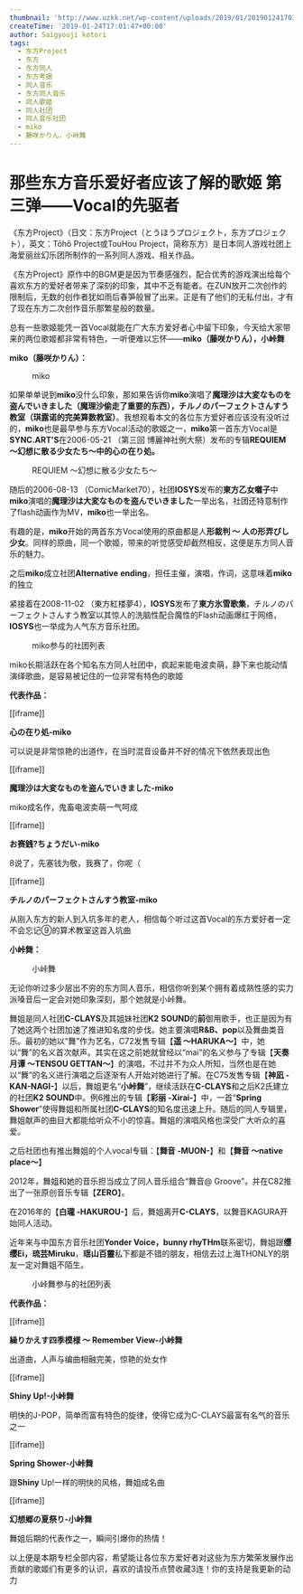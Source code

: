 ```yaml
---
thumbnail: 'http://www.uzkk.net/wp-content/uploads/2019/01/20190124170109.png'
createTime: '2019-01-24T17:01:47+00:00'
author: Saigyouji kotori
tags:
  - 东方Project
  - 东方
  - 东方同人
  - 东方考据
  - 同人音乐
  - 东方同人音乐
  - 同人歌姬
  - 同人社团
  - 同人音乐社团
  - miko
  - 藤咲かりん，小峠舞
---
```


# 那些东方音乐爱好者应该了解的歌姬 第三弹——Vocal的先驱者

《东方Project》（日文：东方Project（とうほうプロジェクト，东方プロジェクト），英文：Tōhō Project或TouHou Project，简称东方）是日本同人游戏社团上海爱丽丝幻乐团所制作的一系列同人游戏、相关作品。

《东方Project》原作中的BGM更是因为节奏感强烈，配合优秀的游戏演出给每个喜欢东方的爱好者带来了深刻的印象，其中不乏有能者。在ZUN放开二次创作的限制后，无数的创作者犹如雨后春笋般冒了出来。正是有了他们的无私付出，才有了现在东方二次创作音乐那繁星般的数量。

总有一些歌姬能凭一首Vocal就能在广大东方爱好者心中留下印象，今天给大家带来的两位歌姬都非常有特色，一听便难以忘怀——**miko（藤咲かりん），小峠舞**

**miko（藤咲かりん）：**

<figure>
  <img src="http://www.uzkk.net/wp-content/uploads/2019/01/20190124131041.png" alt=""/>
  <figcaption>miko</figcaption>
</figure>

如果单单说到**miko**没什么印象，那如果告诉你**miko**演唱了**魔理沙は大変なものを盗んでいきました（魔理沙偷走了重要的东西），チルノのパーフェクトさんすう教室（琪露诺的完美算数教室）**。我想观看本文的各位东方爱好者应该没有没听过的，**miko**也是最早参与东方Vocal活动的歌姬之一，**miko**第一首东方Vocal是**SYNC.ART’S**在2006-05-21 （第三回 博麗神社例大祭）发布的专辑**REQUIEM** **～幻想に散る少女たち～**中的**心の在り処。**

<figure>
  <img src="http://www.uzkk.net/wp-content/uploads/2019/01/20190124131408.png" alt=""/>
  <figcaption>REQUIEM ～幻想に散る少女たち～</figcaption>
</figure>

随后的2006-08-13 （ComicMarket70），社团**IOSYS**发布的**東方乙女囃子**中**miko**演唱的**魔理沙は大変なものを盗んでいきました**一举出名，社团还特意制作了flash动画作为MV，**miko**也一举出名。

有趣的是，**miko**开始的两首东方Vocal使用的原曲都是人**形裁判 ～ 人の形弄びし少女**。同样的原曲，同一个歌姬，带来的听觉感受却截然相反，这便是东方同人音乐的魅力。

之后**miko**成立社团**Alternative** **ending**，担任主催，演唱，作词，这意味着**miko**的独立

紧接着在2008-11-02 （東方紅楼夢4），**IOSYS**发布了**東方氷雪歌集**，チルノのパーフェクトさんすう教室以其惊人的洗脑性配合魔性的Flash动画爆红于网络，**IOSYS**也一举成为人气东方音乐社团。

<figure>
  <img src="http://www.uzkk.net/wp-content/uploads/2019/01/20190124131806.png" alt=""/>
  <figcaption>miko参与的社团列表</figcaption>
</figure>

miko长期活跃在各个知名东方同人社团中，疯起来能电波卖萌，静下来也能动情演绎歌曲，是容易被记住的一位非常有特色的歌姬

**代表作品：**

[[iframe]]

**心の在り処-miko**

可以说是非常惊艳的出道作，在当时混音设备并不好的情况下依然表现出色

[[iframe]]

**魔理沙は大変なものを盗んでいきました-miko**

miko成名作，鬼畜电波卖萌一气呵成

[[iframe]]

**お赛銭?ちょうだい-miko**

8说了，先塞钱为敬，我赛了，你呢（

[[iframe]]

**チルノのパーフェクトさんすう教室-miko**

从刚入东方的新人到入坑多年的老人，相信每个听过这首Vocal的东方爱好者一定不会忘记⑨的算术教室这首入坑曲

**小峠舞：**

<figure>
  <img src="http://www.uzkk.net/wp-content/uploads/2019/01/20190124165015.png" alt=""/>
  <figcaption>小峠舞</figcaption>
</figure>

无论你听过多少层出不穷的东方同人音乐，相信你听到某个拥有着成熟性感的实力派嗓音后一定会对她印象深刻，那个她就是小峠舞。

舞姐是同人社团**C-CLAYS**及其姐妹社团**K2** **SOUND**的**前**御用歌手，也正是因为有了她这两个社团加速了推进知名度的步伐。她主要演唱**R&B、pop**以及舞曲类音乐。最初的她以“舞”作为艺名，C72发售专辑【**遥 ～HARUKA～**】中，她以“舞”的名义首次献声。其实在这之前她就曾经以“mai”的名义参与了专辑【**天奏月谭 ～TENSOU GETTAN～**】的演唱，不过并不为众人所知，当然也是在她以“舞”的名义进行演唱之后逐渐有人开始对她进行了解。在C75发售专辑【**神凪 -KAN-NAGI-**】以后，舞姐更名“**小峠舞**”，继续活跃在**C-CLAYS**和之后K2氏建立的社团**K2 SOUND**中。例6推出的专辑【**彩丽 -Xirai-**】中，一首“**Spring Shower**”使得舞姐和所属社团**C-CLAYS**的知名度迅速上升。随后的同人专辑里，舞姐献声的曲目大都能给听众不小的惊喜。舞姐的演唱风格也深受广大听众的喜爱。

之后社团也有推出舞姐的个人vocal专辑：【**舞音 -MUON-**】和【**舞音 ～native place～**】

2012年，舞姐和她的音乐担当成立了同人音乐组合“舞音@ Groove”，并在C82推出了一张原创音乐专辑【**ZERO**】。

在2016年的【**白瓏 -HAKUROU-**】后，舞姐离开**C-CLAYS**，以舞音KAGURA开始同人活动。

近年来与中国东方音乐社团**Yonder Voice，bunny rhyTHm**联系密切，舞姐跟**缨缨Ei，琉芸Miruku**，**瑶山百靈**私下都是不错的朋友，相信去过上海THONLY的朋友一定对舞姐不陌生。

<figure>
  <img src="http://www.uzkk.net/wp-content/uploads/2019/01/20190124165600.png" alt=""/>
  <figcaption>小峠舞参与的社团列表</figcaption>
</figure>

**代表作品：**

[[iframe]]

**繰りかえす四季模様 ～ Remember View-小峠舞**

出道曲，人声与编曲相融完美，惊艳的处女作

[[iframe]]

**Shiny Up!-小峠舞**

明快的J-POP，简单而富有特色的旋律，使得它成为C-CLAYS最富有名气的音乐之一

[[iframe]]

**Spring Shower-小峠舞**

跟**Shiny** Up!一样的明快的风格，舞姐成名曲

[[iframe]]

**幻想郷の夏祭り-小峠舞**

舞姐后期的代表作之一，瞬间引爆你的热情！

以上便是本期专栏全部内容，希望能让各位东方爱好者对这些为东方繁荣发展作出贡献的歌姬们有更多的认识，喜欢的请投币点赞收藏3连！你的支持是我更新的动力
